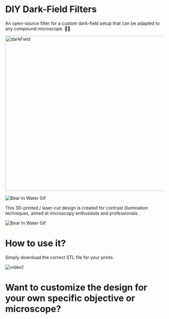 # DIY Dark-Field Filters

An open-source filter for a custom dark-field setup that can be adapted to any compound microscope. 🔬🔬

<img width="596" height="492" alt="darkField" src="https://github.com/user-attachments/assets/7791672a-8085-40e6-8876-64e5ee794fde" />

![Bear In Water Gif](https://github.com/user-attachments/assets/a2113a0f-d6d0-49a2-a4c0-ad0ea6c1082f)

This 3D-printed / laser-cut design is created for contrast illumination techniques, aimed at microscopy enthusiasts and professionals.


![Bear In Water Gif](https://github.com/user-attachments/assets/a2113a0f-d6d0-49a2-a4c0-ad0ea6c1082f)


# How to use it?

Simply download the correct STL file for your prints.

![video1](https://github.com/user-attachments/assets/3f7def72-e6ca-41c2-bca9-49981f7a2a8b)

# Want to customize the design for your own specific objective or microscope?


